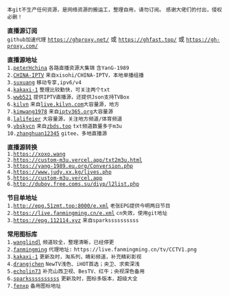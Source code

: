 `本git不生产任何资源，是网络资源的搬运工，整理自用，请勿订阅。`  `感谢大佬们的付出，侵权必删！`  

**直播源订阅**  
`github加速代理` [`https://ghproxy.net/`](https://ghproxy.net/https://raw.githubusercontent.com/cqbf/tv/main/live.m3u) 或 [`https://ghfast.top/`](https://ghfast.top/https://raw.githubusercontent.com/cqbf/tv/main/live.m3u) 或 [`https://gh-proxy.com/`](https://gh-proxy.com/https://raw.githubusercontent.com/cqbf/tv/main/live.m3u)  

**直播源地址**  
`1.`[`peterHchina`](https://github.com/peterHchina/iptv) `各路直播资源大集锦` `含YanG-1989`  
`2.`[`CHINA-IPTV`](https://github.com/xisohi/CHINA-IPTV)  `来自xisohi/CHINA-IPTV，本地单播组播`  
`3.`[`suxuang`](https://github.com/suxuang/myIPTV) `移动专享,ipv6/v4`  
`4.`[`kakaxi-1`](https://github.com/kakaxi-1/IPTV)  `整理比较勤快，可关注两个txt`  
`5.`[`wwb521`](https://github.com/wwb521/live/blob/main/tv.m3u) `提供IPTV直播源，还提供Json支持TVBox`  
`6.`[`kilvn`](https://github.com/kilvn/iptv/blob/master/iptv.m3u) `来自`[`live.kilvn.com`](https://live.kilvn.com/)`大容量源，地方`  
`7.`[`kimwang1978`](https://github.com/kimwang1978/collect-txt/blob/main/bbxx_lite.m3u)  `来自`[`iptv365.org`](https://iptv365.org/)`大容量源`  
`8.`[`lalifeier`](https://github.com/lalifeier/IPTV/blob/main/m3u/IPTV.m3u)  `大容量源，关注地方频道/体育频道`  
`9.`[`vbskycn`](https://github.com/vbskycn/iptv/tree/master/tv)  `来自`[`zbds.top`](https://zbds.top) `txt频道数量多于m3u`  
`10.`[`zhanghuan12345`](https://gitee.com/zhanghuan12345/my-live) `gitee，多地直播源`  

**直播源转换**  
`1.`[`https://xoxo.wang`](https://xoxo.wang)  
`2.`[`https://custom-m3u.vercel.app/txt2m3u.html`](https://custom-m3u.vercel.app/txt2m3u.html)  
`3.`[`https://yang-1989.eu.org/Conversion.php`](https://yang-1989.eu.org/Conversion.php)  
`4.`[`https://www.judy.xx.kg/lives.php`](https://www.judy.xx.kg/lives.php)  
`5.`[`https://custom-m3u.vercel.app`](https://custom-m3u.vercel.app)  
`6.`[`http://duboy.free.coms.su/diyp/l2list.php`](http://duboy.free.coms.su/diyp/l2list.php)  

**节目单地址**  
`1.`[`http://epg.51zmt.top:8000/e.xml`](http://epg.51zmt.top:8000/e.xml) `老张EPG提供今明两日节目`  
`2.`[`https://live.fanmingming.cn/e.xml`](https://raw.githubusercontent.com/fanmingming/live/main/e.xml) `cn失效，使用git地址`  
`3.`[`https://epg.112114.xyz`](https://epg.112114.xyz/pp.xml) `来自sparkssssssssss`  

**常用图标库**  
`1.`[`wanglindl`](https://github.com/wanglindl/TVlogo) `频道较全，整理清晰，已经停更`  
`2.`[`fanmingming`](https://github.com/fanmingming/live/tree/main/tv) `代理地址:` `https://live.fanmingming.cn/tv/CCTV1.png`  
`3.`[`kakaxi-1`](https://github.com/kakaxi-1/IPTV/tree/main/LOGO) `更新及时，淘系列，睛彩频道，补充精彩影视`  
`4.`[`drangjchen`](https://github.com/drangjchen/IPTV/tree/main/Logo) `NewTV浅色、iHOT首选；央卫、求索深浅`  
`5.`[`echolin73`](https://github.com/echolin73/logo/tree/main/tvg-logo) `补充山西卫视、BesTV、红牛；央视深色备用`  
`6.`[`sparkssssssssss`](https://github.com/sparkssssssssss/epg/tree/main/logo) `更新及时，图标多版本，超级大全`  
`7.`[`fenxp`](https://github.com/fenxp/iptvsss/tree/main/tv) `备用图标地址` 
